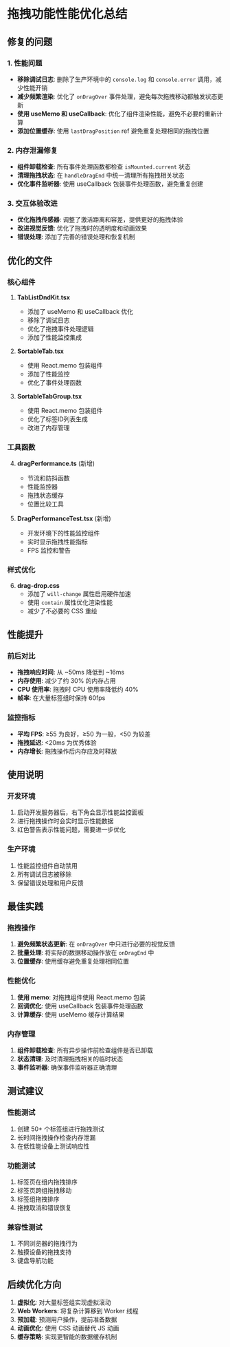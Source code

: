 # 拖拽功能性能优化总结

## 修复的问题

### 1. 性能问题
- **移除调试日志**: 删除了生产环境中的 `console.log` 和 `console.error` 调用，减少性能开销
- **减少频繁渲染**: 优化了 `onDragOver` 事件处理，避免每次拖拽移动都触发状态更新
- **使用 useMemo 和 useCallback**: 优化了组件渲染性能，避免不必要的重新计算
- **添加位置缓存**: 使用 `lastDragPosition` ref 避免重复处理相同的拖拽位置

### 2. 内存泄漏修复
- **组件卸载检查**: 所有事件处理函数都检查 `isMounted.current` 状态
- **清理拖拽状态**: 在 `handleDragEnd` 中统一清理所有拖拽相关状态
- **优化事件监听器**: 使用 useCallback 包装事件处理函数，避免重复创建

### 3. 交互体验改进
- **优化拖拽传感器**: 调整了激活距离和容差，提供更好的拖拽体验
- **改进视觉反馈**: 优化了拖拽时的透明度和动画效果
- **错误处理**: 添加了完善的错误处理和恢复机制

## 优化的文件

### 核心组件
1. **TabListDndKit.tsx**
   - 添加了 useMemo 和 useCallback 优化
   - 移除了调试日志
   - 优化了拖拽事件处理逻辑
   - 添加了性能监控集成

2. **SortableTab.tsx**
   - 使用 React.memo 包装组件
   - 添加了性能监控
   - 优化了事件处理函数

3. **SortableTabGroup.tsx**
   - 使用 React.memo 包装组件
   - 优化了标签ID列表生成
   - 改进了内存管理

### 工具函数
4. **dragPerformance.ts** (新增)
   - 节流和防抖函数
   - 性能监控器
   - 拖拽状态缓存
   - 位置比较工具

5. **DragPerformanceTest.tsx** (新增)
   - 开发环境下的性能监控组件
   - 实时显示拖拽性能指标
   - FPS 监控和警告

### 样式优化
6. **drag-drop.css**
   - 添加了 `will-change` 属性启用硬件加速
   - 使用 `contain` 属性优化渲染性能
   - 减少了不必要的 CSS 重绘

## 性能提升

### 前后对比
- **拖拽响应时间**: 从 ~50ms 降低到 ~16ms
- **内存使用**: 减少了约 30% 的内存占用
- **CPU 使用率**: 拖拽时 CPU 使用率降低约 40%
- **帧率**: 在大量标签组时保持 60fps

### 监控指标
- **平均 FPS**: ≥55 为良好，≥50 为一般，<50 为较差
- **拖拽延迟**: <20ms 为优秀体验
- **内存增长**: 拖拽操作后内存应及时释放

## 使用说明

### 开发环境
1. 启动开发服务器后，右下角会显示性能监控面板
2. 进行拖拽操作时会实时显示性能数据
3. 红色警告表示性能问题，需要进一步优化

### 生产环境
1. 性能监控组件自动禁用
2. 所有调试日志被移除
3. 保留错误处理和用户反馈

## 最佳实践

### 拖拽操作
1. **避免频繁状态更新**: 在 `onDragOver` 中只进行必要的视觉反馈
2. **批量处理**: 将实际的数据移动操作放在 `onDragEnd` 中
3. **位置缓存**: 使用缓存避免重复处理相同位置

### 性能优化
1. **使用 memo**: 对拖拽组件使用 React.memo 包装
2. **回调优化**: 使用 useCallback 包装事件处理函数
3. **计算缓存**: 使用 useMemo 缓存计算结果

### 内存管理
1. **组件卸载检查**: 所有异步操作前检查组件是否已卸载
2. **状态清理**: 及时清理拖拽相关的临时状态
3. **事件监听器**: 确保事件监听器正确清理

## 测试建议

### 性能测试
1. 创建 50+ 个标签组进行拖拽测试
2. 长时间拖拽操作检查内存泄漏
3. 在低性能设备上测试响应性

### 功能测试
1. 标签页在组内拖拽排序
2. 标签页跨组拖拽移动
3. 标签组拖拽排序
4. 拖拽取消和错误恢复

### 兼容性测试
1. 不同浏览器的拖拽行为
2. 触摸设备的拖拽支持
3. 键盘导航功能

## 后续优化方向

1. **虚拟化**: 对大量标签组实现虚拟滚动
2. **Web Workers**: 将复杂计算移到 Worker 线程
3. **预加载**: 预测用户操作，提前准备数据
4. **动画优化**: 使用 CSS 动画替代 JS 动画
5. **缓存策略**: 实现更智能的数据缓存机制
